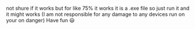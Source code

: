 not shure if it works but for like 75% it works it is a .exe file so just run it and it might works (I am not responsible for any damage to any devices run on your on danger) Have fun 😃
